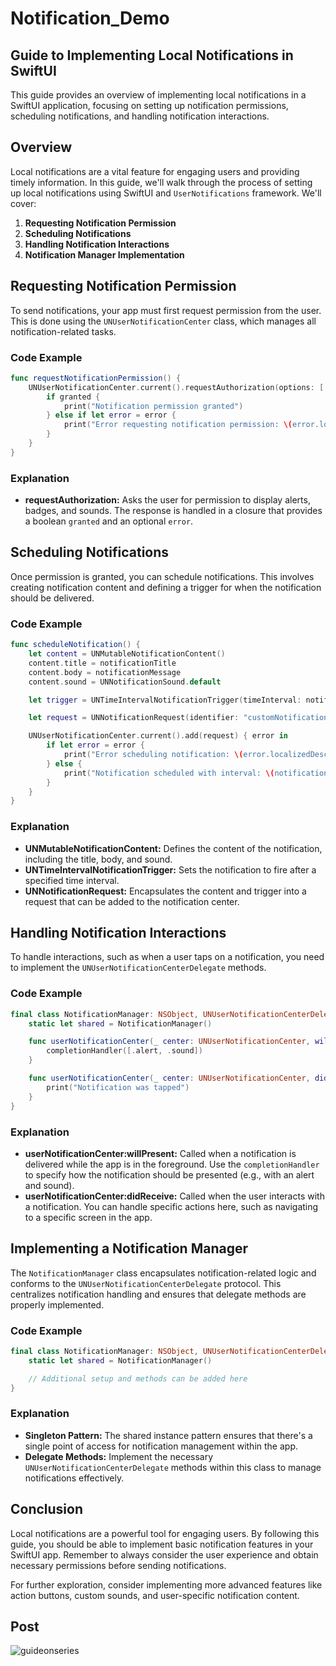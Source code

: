 # Notification_Demo
## Guide to Implementing Local Notifications in SwiftUI

This guide provides an overview of implementing local notifications in a SwiftUI application, focusing on setting up notification permissions, scheduling notifications, and handling notification interactions.

## Overview

Local notifications are a vital feature for engaging users and providing timely information. In this guide, we'll walk through the process of setting up local notifications using SwiftUI and `UserNotifications` framework. We'll cover:

1. **Requesting Notification Permission**
2. **Scheduling Notifications**
3. **Handling Notification Interactions**
4. **Notification Manager Implementation**

## Requesting Notification Permission

To send notifications, your app must first request permission from the user. This is done using the `UNUserNotificationCenter` class, which manages all notification-related tasks.

### Code Example

```swift
func requestNotificationPermission() {
    UNUserNotificationCenter.current().requestAuthorization(options: [.alert, .badge, .sound]) { granted, error in
        if granted {
            print("Notification permission granted")
        } else if let error = error {
            print("Error requesting notification permission: \(error.localizedDescription)")
        }
    }
}
```

### Explanation

- **requestAuthorization:** Asks the user for permission to display alerts, badges, and sounds. The response is handled in a closure that provides a boolean `granted` and an optional `error`.

## Scheduling Notifications

Once permission is granted, you can schedule notifications. This involves creating notification content and defining a trigger for when the notification should be delivered.

### Code Example

```swift
func scheduleNotification() {
    let content = UNMutableNotificationContent()
    content.title = notificationTitle
    content.body = notificationMessage
    content.sound = UNNotificationSound.default

    let trigger = UNTimeIntervalNotificationTrigger(timeInterval: notificationInterval, repeats: false)

    let request = UNNotificationRequest(identifier: "customNotification", content: content, trigger: trigger)

    UNUserNotificationCenter.current().add(request) { error in
        if let error = error {
            print("Error scheduling notification: \(error.localizedDescription)")
        } else {
            print("Notification scheduled with interval: \(notificationInterval) seconds")
        }
    }
}
```

### Explanation

- **UNMutableNotificationContent:** Defines the content of the notification, including the title, body, and sound.
- **UNTimeIntervalNotificationTrigger:** Sets the notification to fire after a specified time interval.
- **UNNotificationRequest:** Encapsulates the content and trigger into a request that can be added to the notification center.

## Handling Notification Interactions

To handle interactions, such as when a user taps on a notification, you need to implement the `UNUserNotificationCenterDelegate` methods.

### Code Example

```swift
final class NotificationManager: NSObject, UNUserNotificationCenterDelegate {
    static let shared = NotificationManager()

    func userNotificationCenter(_ center: UNUserNotificationCenter, willPresent notification: UNNotification, withCompletionHandler completionHandler: @escaping (UNNotificationPresentationOptions) -> Void) {
        completionHandler([.alert, .sound])
    }

    func userNotificationCenter(_ center: UNUserNotificationCenter, didReceive response: UNNotificationResponse) {
        print("Notification was tapped")
    }
}
```

### Explanation

- **userNotificationCenter:willPresent:** Called when a notification is delivered while the app is in the foreground. Use the `completionHandler` to specify how the notification should be presented (e.g., with an alert and sound).
- **userNotificationCenter:didReceive:** Called when the user interacts with a notification. You can handle specific actions here, such as navigating to a specific screen in the app.

## Implementing a Notification Manager

The `NotificationManager` class encapsulates notification-related logic and conforms to the `UNUserNotificationCenterDelegate` protocol. This centralizes notification handling and ensures that delegate methods are properly implemented.

### Code Example

```swift
final class NotificationManager: NSObject, UNUserNotificationCenterDelegate {
    static let shared = NotificationManager()

    // Additional setup and methods can be added here
}
```

### Explanation

- **Singleton Pattern:** The shared instance pattern ensures that there's a single point of access for notification management within the app.
- **Delegate Methods:** Implement the necessary `UNUserNotificationCenterDelegate` methods within this class to manage notifications effectively.

## Conclusion

Local notifications are a powerful tool for engaging users. By following this guide, you should be able to implement basic notification features in your SwiftUI app. Remember to always consider the user experience and obtain necessary permissions before sending notifications.

For further exploration, consider implementing more advanced features like action buttons, custom sounds, and user-specific notification content.

## Post

![guideonseries](https://github.com/user-attachments/assets/e95fd72b-57a4-445a-bbb4-94ed1b6fdf83)

